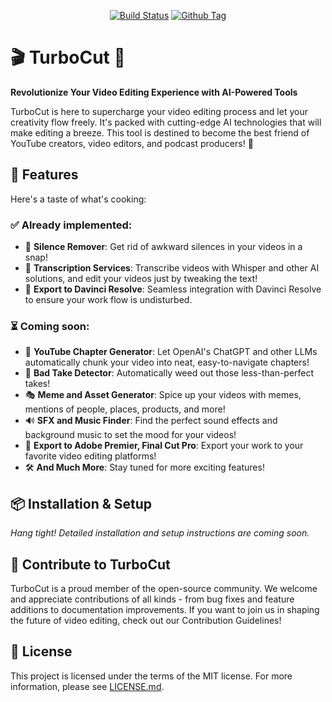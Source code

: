 <div align="center">

[![Build Status][github-actions-status]][github-actions-url]
[![Github Tag][github-tag-image]][github-tag-url]

</div>

# 🎬 TurboCut 🎉
**Revolutionize Your Video Editing Experience with AI-Powered Tools**

TurboCut is here to supercharge your video editing process and let your creativity flow freely. It's packed with cutting-edge AI technologies that will make editing a breeze. This tool is destined to become the best friend of YouTube creators, video editors, and podcast producers! 🌟

## 🚀 Features
Here's a taste of what's cooking:

### ✅ Already implemented:
- 🤫 **Silence Remover**: Get rid of awkward silences in your videos in a snap!
- 📝 **Transcription Services**: Transcribe videos with Whisper and other AI solutions, and edit your videos just by tweaking the text!
- 🔄 **Export to Davinci Resolve**: Seamless integration with Davinci Resolve to ensure your work flow is undisturbed.

### ⏳ Coming soon:
- 📖 **YouTube Chapter Generator**: Let OpenAI's ChatGPT and other LLMs automatically chunk your video into neat, easy-to-navigate chapters!
- 🚫 **Bad Take Detector**: Automatically weed out those less-than-perfect takes!
- 🎭 **Meme and Asset Generator**: Spice up your videos with memes, mentions of people, places, products, and more!
- 🔊 **SFX and Music Finder**: Find the perfect sound effects and background music to set the mood for your videos!
- 🔄 **Export to Adobe Premier, Final Cut Pro**: Export your work to your favorite video editing platforms!
- 🛠️ **And Much More**: Stay tuned for more exciting features!

## 📦 Installation & Setup
_Hang tight! Detailed installation and setup instructions are coming soon._

## 🙌 Contribute to TurboCut
TurboCut is a proud member of the open-source community. We welcome and appreciate contributions of all kinds - from bug fixes and feature additions to documentation improvements. If you want to join us in shaping the future of video editing, check out our Contribution Guidelines!

## 📄 License
This project is licensed under the terms of the MIT license. For more information, please see [LICENSE.md](LICENSE.md).

[github-actions-status]: https://github.com/default-anton/TurboCut/workflows/Test/badge.svg
[github-actions-url]: https://github.com/default-anton/TurboCut/actions
[github-tag-image]: https://img.shields.io/github/tag/default-anton/TurboCut.svg?label=version
[github-tag-url]: https://github.com/default-anton/TurboCut/releases/latest
